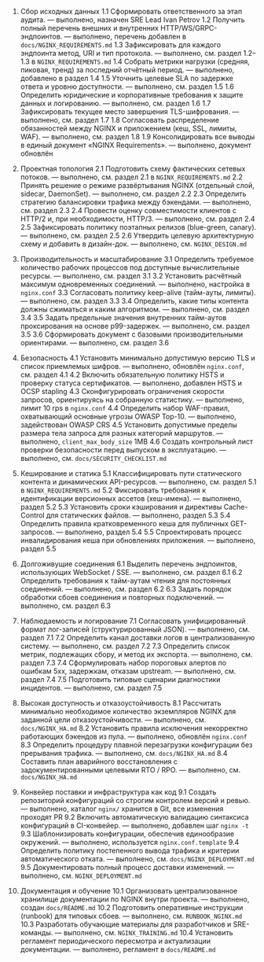 1. Сбор исходных данных
1.1 Сформировать ответственного за этап аудита. — выполнено, назначен SRE Lead Ivan Petrov
1.2 Получить полный перечень внешних и внутренних HTTP/WS/GRPC-эндпоинтов. — выполнено, перечень добавлен в `docs/NGINX_REQUIREMENTS.md`
1.3 Зафиксировать для каждого эндпоинта метод, URI и тип протокола. — выполнено, см. раздел 1.2–1.3 в `NGINX_REQUIREMENTS.md`
1.4 Собрать метрики нагрузки (средняя, пиковая, тренд) за последний отчётный период. — выполнено, добавлено в раздел 1.4
1.5 Уточнить целевые SLA по задержке ответа и уровню доступности. — выполнено, см. раздел 1.5
1.6 Определить юридические и корпоративные требования к защите данных и логированию. — выполнено, см. раздел 1.6
1.7 Зафиксировать текущее место завершения TLS-шифрования. — выполнено, см. раздел 1.7
1.8 Согласовать распределение обязанностей между NGINX и приложением (кеш, SSL, лимиты, WAF). — выполнено, см. раздел 1.8
1.9 Консолидировать все выводы в единый документ «NGINX Requirements». — выполнено, документ обновлён

2. Проектная топология
2.1 Подготовить схему фактических сетевых потоков. — выполнено, см. раздел 2.1 в `NGINX_REQUIREMENTS.md`
2.2 Принять решение о режиме развёртывания NGINX (отдельный слой, sidecar, DaemonSet). — выполнено, см. раздел 2.2
2.3 Определить стратегию балансировки трафика между бэкендами. — выполнено, см. раздел 2.3
2.4 Провести оценку совместимости клиентов с HTTP/2 и, при необходимости, HTTP/3. — выполнено, см. раздел 2.4
2.5 Зафиксировать политику поэтапных релизов (blue-green, canary). — выполнено, см. раздел 2.5
2.6 Утвердить целевую архитектурную схему и добавить в дизайн-док. — выполнено, см. `NGINX_DESIGN.md`

3. Производительность и масштабирование
3.1 Определить требуемое количество рабочих процессов под доступные вычислительные ресурсы. — выполнено, см. раздел 3.1
3.2 Установить расчётный максимум одновременных соединений. — выполнено, настройка в `nginx.conf`
3.3 Согласовать политику keep-alive (тайм-ауты, лимиты). — выполнено, см. раздел 3.3
3.4 Определить, какие типы контента должны сжиматься и каким алгоритмом. — выполнено, см. раздел 3.4
3.5 Задать предельные значения внутренних тайм-аутов проксирования на основе p99-задержек. — выполнено, см. раздел 3.5
3.6 Сформировать документ с базовыми производительными ориентирами. — выполнено, см. раздел 3.6

4. Безопасность
4.1 Установить минимально допустимую версию TLS и список приемлемых шифров. — выполнено, обновлён `nginx.conf`, см. раздел 4.1
4.2 Включить обязательную политику HSTS и проверку статуса сертификатов. — выполнено, добавлен HSTS и OCSP stapling
4.3 Сконфигурировать ограничения скорости запросов, ориентируясь на собранную статистику. — выполнено, лимит 10 rps в `nginx.conf`
4.4 Определить набор WAF-правил, охватывающий основные угрозы OWASP Top-10. — выполнено, задействован OWASP CRS
4.5 Установить допустимые пределы размера тела запроса для разных категорий маршрутов. — выполнено, `client_max_body_size` 1MB
4.6 Создать контрольный лист проверки безопасности перед выпуском в эксплуатацию. — выполнено, см. `docs/SECURITY_CHECKLIST.md`

5. Кеширование и статика
5.1 Классифицировать пути статического контента и динамических API-ресурсов. — выполнено, см. раздел 5.1 в `NGINX_REQUIREMENTS.md`
5.2 Фиксировать требования к идентификации версионных ассетов (хеш-имена). — выполнено, раздел 5.2
5.3 Установить сроки кэширования и директивы Cache-Control для статических файлов. — выполнено, раздел 5.3
5.4 Определить правила кратковременного кеша для публичных GET-запросов. — выполнено, раздел 5.4
5.5 Спроектировать процесс инвалидирования кеша при обновлениях приложения. — выполнено, раздел 5.5

6. Долгоживущие соединения
6.1 Выделить перечень эндпоинтов, использующих WebSocket / SSE. — выполнено, см. раздел 6.1
6.2 Определить требования к тайм-аутам чтения для постоянных соединений. — выполнено, см. раздел 6.2
6.3 Задать порядок обработки сбоев соединения и повторных подключений. — выполнено, см. раздел 6.3

7. Наблюдаемость и логирование
7.1 Согласовать унифицированный формат лог-записей (структурированный JSON). — выполнено, см. раздел 7.1
7.2 Определить канал доставки логов в централизованную систему. — выполнено, см. раздел 7.2
7.3 Определить список метрик, подлежащих сбору, и метод их экспорта. — выполнено, см. раздел 7.3
7.4 Сформулировать набор пороговых алертов по ошибкам 5xx, задержкам, отказам upstream. — выполнено, см. раздел 7.4
7.5 Подготовить типовые сценарии диагностики инцидентов. — выполнено, см. раздел 7.5

8. Высокая доступность и отказоустойчивость
8.1 Рассчитать минимально необходимое количество экземпляров NGINX для заданной цели отказоустойчивости. — выполнено, см. `docs/NGINX_HA.md`
8.2 Установить правила исключения некорректно работающих бэкендов из пула. — выполнено, обновлён `nginx.conf`
8.3 Определить процедуру плавной перезагрузки конфигурации без прерывания трафика. — выполнено, см. `docs/NGINX_HA.md`
8.4 Составить план аварийного восстановления с задокументированными целевыми RTO / RPO. — выполнено, см. `docs/NGINX_HA.md`

9. Конвейер поставки и инфраструктура как код
9.1 Создать репозиторий конфигураций со строгим контролем версий и ревью. — выполнено, каталог `nginx/` хранится в Git, все изменения проходят PR
9.2 Включить автоматическую валидацию синтаксиса конфигураций в CI-конвейер. — выполнено, добавлен шаг `nginx -t`
9.3 Шаблонизировать конфигурации, обеспечив единообразие окружений. — выполнено, используется `nginx.conf.template`
9.4 Определить политику постепенного вывода трафика и критерии автоматического отката. — выполнено, см. `docs/NGINX_DEPLOYMENT.md`
9.5 Документировать полный процесс доставки изменений. — выполнено, см. `NGINX_DEPLOYMENT.md`

10. Документация и обучение
10.1 Организовать централизованное хранилище документации по NGINX внутри проекта. — выполнено, создан `docs/README.md`
10.2 Подготовить оперативные инструкции (runbook) для типовых сбоев. — выполнено, см. `RUNBOOK_NGINX.md`
10.3 Разработать обучающие материалы для разработчиков и SRE-команды. — выполнено, см. `NGINX_TRAINING.md`
10.4 Установить регламент периодического пересмотра и актуализации документации. — выполнено, регламент в `docs/README.md`
